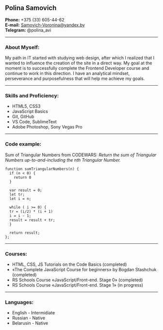 ## Polina Samovich ##

**Phone:** +375 (33) 605-44-62  
**E-mail:** Samovich-Voronina@yandex.by  
**Telegram:** @polina_avi  


---

### About Myself: ###

My path in IT started with studying web design, after which I realized that I wanted to influence the creation of the site in a direct way.
My goal at the moment is to successfully complete the Frontend Developer course and continue to work in this direction.
I have an analytical mindset, perseverance and purposefulness that will help me achieve my goals.

---

### Skills and Proficiency: ###

* HTML5, CSS3
* JavaScript Basics
* Git, GitHub
* VS Code, SublimeText 
* Adobe Photoshop, Sony Vegas Pro

---

### Code example: ###


Sum of Triangular Numbers from CODEWARS: *Return the sum of Triangular Numbers up-to-and-including the nth Triangular Number.*

```
function sumTriangularNumbers(n) {
  if (n < 0) {
    return 0 
  }
  
  var result = 0;
  let tr;
  let i = n;
  
  while ( i >= 0) {
  tr = (i/2) * (i + 1) 
  i = i - 1;
  result = result + tr; 
  }
  
  return result; 
};
```

---

### Courses: ###

* HTML, CSS, JS Tutorials on the Code Basics (completed)
* «The Complete JavaScript Course for beginners» by Bogdan Stashchuk (completed)
* RS Schools Course «JavaScript/Front-end. Stage 0» (completed)
* RS Schools Course «JavaScript/Front-end. Stage 1» (in progress)

---

### Languages: ###

* English - Intermidiate
* Russian - Native
* Belarusin - Native
